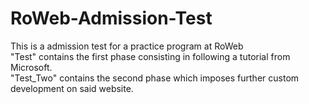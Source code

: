# RoWeb-Admission-Test
This is a admission test for a practice program at RoWeb  
"Test" contains the first phase consisting in following a tutorial from Microsoft.  
"Test_Two" contains the second phase which imposes further custom development on said website.
